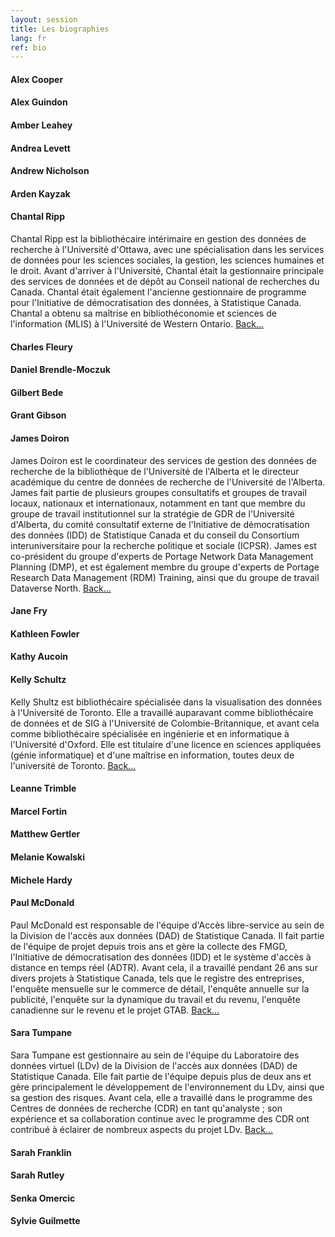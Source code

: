 ```yaml
---
layout: session
title: Les biographies
lang: fr
ref: bio
---
```

#### **Alex Cooper**

#### **Alex Guindon**

#### **Amber Leahey**

#### **Andrea Levett**

#### **Andrew Nicholson**

#### **Arden Kayzak**

#### **Chantal Ripp**

Chantal Ripp est la bibliothécaire intérimaire en gestion des données de recherche à l'Université d'Ottawa, avec une spécialisation dans les services de données pour les sciences sociales, la gestion, les sciences humaines et le droit. Avant d'arriver à l'Université, Chantal était la gestionnaire principale des services de données et de dépôt au Conseil national de recherches du Canada. Chantal était également l'ancienne gestionnaire de programme pour l'Initiative de démocratisation des données, à Statistique Canada. Chantal a obtenu sa maîtrise en bibliothéconomie et sciences de l'information (MLIS) à l'Université de Western Ontario. [Back...](/fr/2-lightning)

#### **Charles Fleury**

#### **Daniel Brendle-Moczuk**

#### **Gilbert Bede**

#### **Grant Gibson**

#### **James Doiron**

James Doiron est le coordinateur des services de gestion des données de recherche de la bibliothèque de l'Université de l'Alberta et le directeur académique du centre de données de recherche de l'Université de l'Alberta. James fait partie de plusieurs groupes consultatifs et groupes de travail locaux, nationaux et internationaux, notamment en tant que membre du groupe de travail institutionnel sur la stratégie de GDR de l'Université d'Alberta, du comité consultatif externe de l'Initiative de démocratisation des données (IDD) de Statistique Canada et du conseil du Consortium interuniversitaire pour la recherche politique et sociale (ICPSR). James est co-président du groupe d'experts de Portage Network Data Management Planning (DMP), et est également membre du groupe d'experts de Portage Research Data Management (RDM) Training, ainsi que du groupe de travail Dataverse North. [Back...](/fr/2-dmp)

#### **Jane Fry**

#### **Kathleen Fowler**

#### **Kathy Aucoin**

#### **Kelly Schultz**

Kelly Shultz est bibliothécaire spécialisée dans la visualisation des données à l'Université de Toronto. Elle a travaillé auparavant comme bibliothécaire de données et de SIG à l'Université de Colombie-Britannique, et avant cela comme bibliothécaire spécialisée en ingénierie et en informatique à l'Université d'Oxford. Elle est titulaire d'une licence en sciences appliquées (génie informatique) et d'une maîtrise en information, toutes deux de l'université de Toronto. [Back...](/fr/workshop)

#### **Leanne Trimble**

#### **Marcel Fortin**

#### **Matthew Gertler**

#### **Melanie Kowalski**

#### **Michele Hardy**

#### **Paul McDonald**

Paul McDonald est responsable de l'équipe d'Accès libre-service au sein de la Division de l'accès aux données (DAD) de Statistique Canada.  Il fait partie de l'équipe de projet depuis trois ans et gère la collecte des FMGD, l'Initiative de démocratisation des données (IDD) et le système d'accès à distance en temps réel (ADTR). Avant cela, il a travaillé pendant 26 ans sur divers projets à Statistique Canada, tels que le registre des entreprises, l'enquête mensuelle sur le commerce de détail, l'enquête annuelle sur la publicité, l'enquête sur la dynamique du travail et du revenu, l'enquête canadienne sur le revenu et le projet GTAB. [Back...](/fr/1-pumf)

#### **Sara Tumpane**

Sara Tumpane est gestionnaire au sein de l'équipe du Laboratoire des données virtuel (LDv) de la Division de l'accès aux données (DAD) de Statistique Canada.  Elle fait partie de l'équipe depuis plus de deux ans et gère principalement le développement de l'environnement du LDv, ainsi que sa gestion des risques. Avant cela, elle a travaillé dans le programme des Centres de données de recherche (CDR) en tant qu'analyste ; son expérience et sa collaboration continue avec le programme des CDR ont contribué à éclairer de nombreux aspects du projet LDv. [Back...](/fr/1-pumf)

#### **Sarah Franklin**

#### **Sarah Rutley**

#### **Senka Omercic**

#### **Sylvie Guilmette**  
